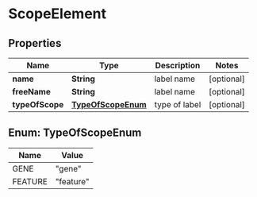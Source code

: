 
# ScopeElement

## Properties
Name | Type | Description | Notes
------------ | ------------- | ------------- | -------------
**name** | **String** | label name |  [optional]
**freeName** | **String** | label name |  [optional]
**typeOfScope** | [**TypeOfScopeEnum**](#TypeOfScopeEnum) | type of label |  [optional]


<a name="TypeOfScopeEnum"></a>
## Enum: TypeOfScopeEnum
Name | Value
---- | -----
GENE | &quot;gene&quot;
FEATURE | &quot;feature&quot;



